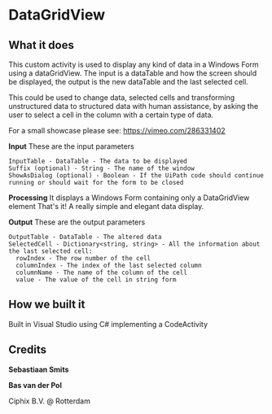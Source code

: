 # DataGridView

## What it does

This custom activity is used to display any kind of data in a Windows Form using a dataGridView. The input is a dataTable and how the screen should be displayed, the output is the new dataTable and the last selected cell.

This could be used to change data, selected cells and transforming unstructured data to structured data with human assistance, by asking the user to select a cell in the column with a certain type of data.

For a small showcase please see: https://vimeo.com/286331402

**Input**
These are the input parameters
```
InputTable - DataTable - The data to be displayed
Suffix (optional) - String - The name of the window
ShowAsDialog (optional) - Boolean - If the UiPath code should continue running or should wait for the form to be closed
```

**Processing**
It displays a Windows Form containing only a DataGridView element
That's it! A really simple and elegant data display.

**Output**
These are the output parameters
```
OutputTable - DataTable - The altered data
SelectedCell - Dictionary<string, string> - All the information about the last selected cell:
  rowIndex - The row number of the cell
  columnIndex - The index of the last selected column
  columnName - The name of the column of the cell
  value - The value of the cell in string form
```

## How we built it

Built in Visual Studio using C# implementing a CodeActivity


## Credits
**Sebastiaan Smits**

**Bas van der Pol**

Ciphix B.V. @ Rotterdam
